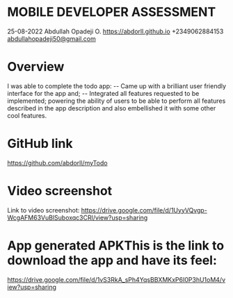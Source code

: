 # MOBILE DEVELOPER ASSESSMENT
25-08-2022
Abdullah Opadeji O.
https://abdorll.github.io
+2349062884153
abdullahopadeji50@gmail.com

# Overview
I was able to complete the todo app:
-- Came up with a brilliant user friendly interface for the app and;
-- Integrated all features requested to be implemented;
 powering the ability of users to be able to perform all features described in the app description and also embellished it with some other cool features.

# GitHub link
https://github.com/abdorll/myTodo
# Video screenshot 
Link to video screenshot:
https://drive.google.com/file/d/1UyyVQvgp-WcgAFM63VuBlSuboxqc3CRl/view?usp=sharing

# App generated APKThis is the link to download the app and have its feel:
https://drive.google.com/file/d/1vS3RkA_sPh4YqsBBXMKxP6I0P3hU1oM4/view?usp=sharing